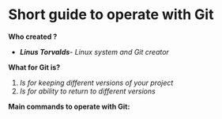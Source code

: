 # Short guide to operate with Git

**Who created ?**

* ***Linus Torvalds***- *Linux system and Git creator*

**What for Git is?**

1. *Is for keeping different versions of your project*
2. *Is for ability to return to different versions*

**Main commands to operate with Git:**